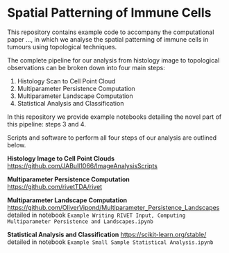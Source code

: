 # Spatial Patterning of Immune Cells

This repository contains example code to accompany the computational paper ..., in which we analyse the spatial patterning of immune cells in tumours using topological techniques.

The complete pipeline for our analysis from histology image to topological observations can be broken down into four main steps:

1. Histology Scan to Cell Point Cloud
2. Multiparameter Persistence Computation
3. Multiparameter Landscape Computation
4. Statistical Analysis and Classification

In this repository we provide example notebooks detailing the novel part of this pipeline: steps 3 and 4.

Scripts and software to perform all four steps of our analysis are outlined below. 

**Histology Image to Cell Point Clouds**
https://github.com/JABull1066/ImageAnalysisScripts

**Multiparameter Persistence Computation**
https://github.com/rivetTDA/rivet

**Multiparameter Landscape Computation**
https://github.com/OliverVipond/Multiparameter_Persistence_Landscapes detailed in notebook `Example Writing RIVET Input, Computing Multiparameter Persistence and Landscapes.ipynb`

**Statistical Analysis and Classification**
https://scikit-learn.org/stable/ detailed in notebook `Example Small Sample Statistical Analysis.ipynb`
